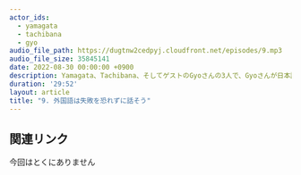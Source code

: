 ```yaml
---
actor_ids:
  - yamagata
  - tachibana
  - gyo
audio_file_path: https://dugtnw2cedpyj.cloudfront.net/episodes/9.mp3
audio_file_size: 35845141
date: 2022-08-30 00:00:00 +0900
description: Yamagata、Tachibana、そしてゲストのGyoさんの3人で、Gyoさんが日本語をどうやって勉強したのかについて話しました。
duration: '29:52'
layout: article
title: "9. 外国語は失敗を恐れずに話そう"
---
```


## 関連リンク

今回はとくにありません